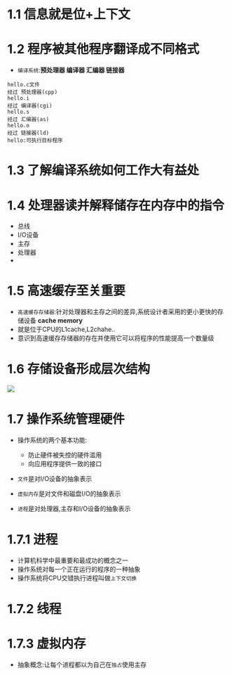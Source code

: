# 1.1 信息就是位+上下文

# 1.2 程序被其他程序翻译成不同格式
- `编译系统`:**预处理器 编译器 汇编器 链接器**
```
hello.c文件
经过 预处理器(cpp)
hello.i
经过 编译器(cgi)
hello.s
经过 汇编器(as)
hello.o
经过 链接器(ld)
hello:可执行目标程序
```

# 1.3 了解编译系统如何工作大有益处

# 1.4 处理器读并解释储存在内存中的指令
- 总线
- I/O设备
- 主存
- 处理器
- 

# 1.5 高速缓存至关重要
- `高速缓存存储器`:针对处理器和主存之间的差异,系统设计者采用的更小更快的存储设备 **cache memory**
- 就是位于CPU的L1cache,L2chahe..
- 意识到高速缓存存储器的存在并使用它可以将程序的性能提高一个数量级

# 1.6 存储设备形成层次结构
![](https://i.imgur.com/kDgsRuB.png)

# 1.7 操作系统管理硬件
- 操作系统的两个基本功能:
  - 防止硬件被失控的硬件滥用
  - 向应用程序提供一致的接口

- `文件`是对I/O设备的抽象表示
- `虚拟内存`是对文件和磁盘I/O的抽象表示
- `进程`是对处理器,主存和I/O设备的抽象表示

# 1.7.1 进程
- 计算机科学中最重要和最成功的概念之一
- 操作系统对每一个正在运行的程序的一种抽象
- 操作系统将CPU交错执行进程叫做`上下文切换`

# 1.7.2 线程

# 1.7.3 虚拟内存
- 抽象概念:让每个进程都以为自己在`独占`使用主存

